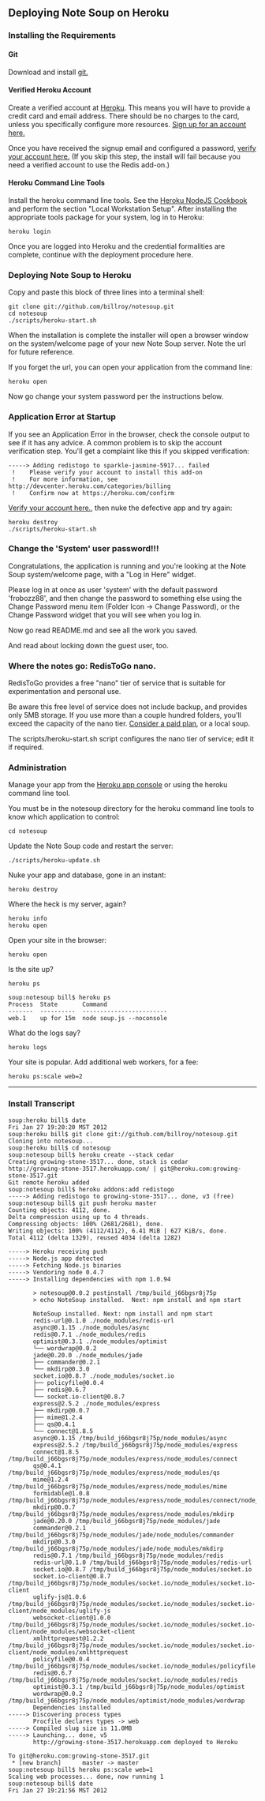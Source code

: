## Deploying Note Soup on Heroku

### Installing the Requirements

#### Git

Download and install [git.](http://git-scm.com)

#### Verified Heroku Account

Create a verified account at [Heroku](http://www.heroku.com/).  This means you will have to provide a credit card and email address.  There should be no charges to the card, unless you specifically configure more resources.  [Sign up for an account here.](https://api.heroku.com/signup)

Once you have received the signup email and configured a password, [verify your account here.](http://www.heroku.com/verify)  (If you skip this step, the install will fail because you need a verified account to use the Redis add-on.)

#### Heroku Command Line Tools

Install the heroku command line tools.  See the [Heroku NodeJS Cookbook](http://devcenter.heroku.com/articles/node-js) and perform the section "Local Workstation Setup".  After installing the appropriate tools package for your system, log in to Heroku:

	heroku login

Once you are logged into Heroku and the credential formalities are complete, continue with the deployment procedure here.

### Deploying Note Soup to Heroku

Copy and paste this block of three lines into a terminal shell:

	git clone git://github.com/billroy/notesoup.git
	cd notesoup
	./scripts/heroku-start.sh 

When the installation is complete the installer will open a browser window on the system/welcome page of your new Note Soup server.  Note the url for future reference.

If you forget the url, you can open your application from the command line:

	heroku open

Now go change your system password per the instructions below.

### Application Error at Startup

If you see an Application Error in the browser, check the console output to see if it has any advice.  A common problem is to skip the account verification step.  You'll get a complaint like this if you skipped verification:

	-----> Adding redistogo to sparkle-jasmine-5917... failed
	 !    Please verify your account to install this add-on
	 !    For more information, see http://devcenter.heroku.com/categories/billing
	 !    Confirm now at https://heroku.com/confirm

[Verify your account here.](http://www.heroku.com/verify), then nuke the defective app and try again:

	heroku destroy
	./scripts/heroku-start.sh


### Change the 'System' user password!!!

Congratulations, the application is running and you're looking at the Note Soup system/welcome page, with a "Log in Here" widget.

Please log in at once as user 'system' with the default password 'frobozz88', 
and then change the password to something else using the Change Password menu item (Folder Icon -> Change Password), or the Change Password widget that you will see when you log in.

Now go read README.md and see all the work you saved.

And read about locking down the guest user, too.

### Where the notes go: RedisToGo nano.

RedisToGo provides a free "nano" tier of service that is suitable for experimentation and personal use.

Be aware this free level of service does not include backup, and provides only 5MB storage.  If you use more than a couple hundred folders, you'll exceed the capacity of the nano tier.  [Consider a paid plan](http://addons.heroku.com/redistogo), or a local soup.

The scripts/heroku-start.sh script configures the nano tier of service; edit it if required.

### Administration

Manage your app from the [Heroku app console](https://api.heroku.com/myapps) or using the heroku command line tool.

You must be in the notesoup directory for the heroku command line tools to know which application to control:

	cd notesoup
	
Update the Note Soup code and restart the server:

	./scripts/heroku-update.sh

Nuke your app and database, gone in an instant:

	heroku destroy

Where the heck is my server, again?

	heroku info
	heroku open

Open your site in the browser:

	heroku open

Is the site up?

	heroku ps
	
	soup:notesoup bill$ heroku ps
	Process  State       Command                   
	-------  ----------  ------------------------  
	web.1    up for 15m  node soup.js --noconsole  

What do the logs say?

	heroku logs

Your site is popular.  Add additional web workers, for a fee:

	heroku ps:scale web=2

***

### Install Transcript

	soup:heroku bill$ date
	Fri Jan 27 19:20:20 MST 2012
	soup:heroku bill$ git clone git://github.com/billroy/notesoup.git
	Cloning into notesoup...
	soup:heroku bill$ cd notesoup
	soup:notesoup bill$ heroku create --stack cedar
	Creating growing-stone-3517... done, stack is cedar
	http://growing-stone-3517.herokuapp.com/ | git@heroku.com:growing-stone-3517.git
	Git remote heroku added
	soup:notesoup bill$ heroku addons:add redistogo
	-----> Adding redistogo to growing-stone-3517... done, v3 (free)
	soup:notesoup bill$ git push heroku master
	Counting objects: 4112, done.
	Delta compression using up to 4 threads.
	Compressing objects: 100% (2681/2681), done.
	Writing objects: 100% (4112/4112), 6.41 MiB | 627 KiB/s, done.
	Total 4112 (delta 1329), reused 4034 (delta 1282)
	
	-----> Heroku receiving push
	-----> Node.js app detected
	-----> Fetching Node.js binaries
	-----> Vendoring node 0.4.7
	-----> Installing dependencies with npm 1.0.94
		   
		   > notesoup@0.0.2 postinstall /tmp/build_j66bgsr8j75p
		   > echo NoteSoup installed.  Next: npm install and npm start
		   
		   NoteSoup installed. Next: npm install and npm start
		   redis-url@0.1.0 ./node_modules/redis-url 
		   async@0.1.15 ./node_modules/async 
		   redis@0.7.1 ./node_modules/redis 
		   optimist@0.3.1 ./node_modules/optimist 
		   └── wordwrap@0.0.2
		   jade@0.20.0 ./node_modules/jade 
		   ├── commander@0.2.1
		   └── mkdirp@0.3.0
		   socket.io@0.8.7 ./node_modules/socket.io 
		   ├── policyfile@0.0.4
		   ├── redis@0.6.7
		   └── socket.io-client@0.8.7
		   express@2.5.2 ./node_modules/express 
		   ├── mkdirp@0.0.7
		   ├── mime@1.2.4
		   ├── qs@0.4.1
		   └── connect@1.8.5
		   async@0.1.15 /tmp/build_j66bgsr8j75p/node_modules/async
		   express@2.5.2 /tmp/build_j66bgsr8j75p/node_modules/express
		   connect@1.8.5 /tmp/build_j66bgsr8j75p/node_modules/express/node_modules/connect
		   qs@0.4.1 /tmp/build_j66bgsr8j75p/node_modules/express/node_modules/qs
		   mime@1.2.4 /tmp/build_j66bgsr8j75p/node_modules/express/node_modules/mime
		   formidable@1.0.8 /tmp/build_j66bgsr8j75p/node_modules/express/node_modules/connect/node_modules/formidable
		   mkdirp@0.0.7 /tmp/build_j66bgsr8j75p/node_modules/express/node_modules/mkdirp
		   jade@0.20.0 /tmp/build_j66bgsr8j75p/node_modules/jade
		   commander@0.2.1 /tmp/build_j66bgsr8j75p/node_modules/jade/node_modules/commander
		   mkdirp@0.3.0 /tmp/build_j66bgsr8j75p/node_modules/jade/node_modules/mkdirp
		   redis@0.7.1 /tmp/build_j66bgsr8j75p/node_modules/redis
		   redis-url@0.1.0 /tmp/build_j66bgsr8j75p/node_modules/redis-url
		   socket.io@0.8.7 /tmp/build_j66bgsr8j75p/node_modules/socket.io
		   socket.io-client@0.8.7 /tmp/build_j66bgsr8j75p/node_modules/socket.io/node_modules/socket.io-client
		   uglify-js@1.0.6 /tmp/build_j66bgsr8j75p/node_modules/socket.io/node_modules/socket.io-client/node_modules/uglify-js
		   websocket-client@1.0.0 /tmp/build_j66bgsr8j75p/node_modules/socket.io/node_modules/socket.io-client/node_modules/websocket-client
		   xmlhttprequest@1.2.2 /tmp/build_j66bgsr8j75p/node_modules/socket.io/node_modules/socket.io-client/node_modules/xmlhttprequest
		   policyfile@0.0.4 /tmp/build_j66bgsr8j75p/node_modules/socket.io/node_modules/policyfile
		   redis@0.6.7 /tmp/build_j66bgsr8j75p/node_modules/socket.io/node_modules/redis
		   optimist@0.3.1 /tmp/build_j66bgsr8j75p/node_modules/optimist
		   wordwrap@0.0.2 /tmp/build_j66bgsr8j75p/node_modules/optimist/node_modules/wordwrap
		   Dependencies installed
	-----> Discovering process types
		   Procfile declares types -> web
	-----> Compiled slug size is 11.0MB
	-----> Launching... done, v5
		   http://growing-stone-3517.herokuapp.com deployed to Heroku
	
	To git@heroku.com:growing-stone-3517.git
	 * [new branch]      master -> master
	soup:notesoup bill$ heroku ps:scale web=1
	Scaling web processes... done, now running 1
	soup:notesoup bill$ date
	Fri Jan 27 19:21:56 MST 2012

